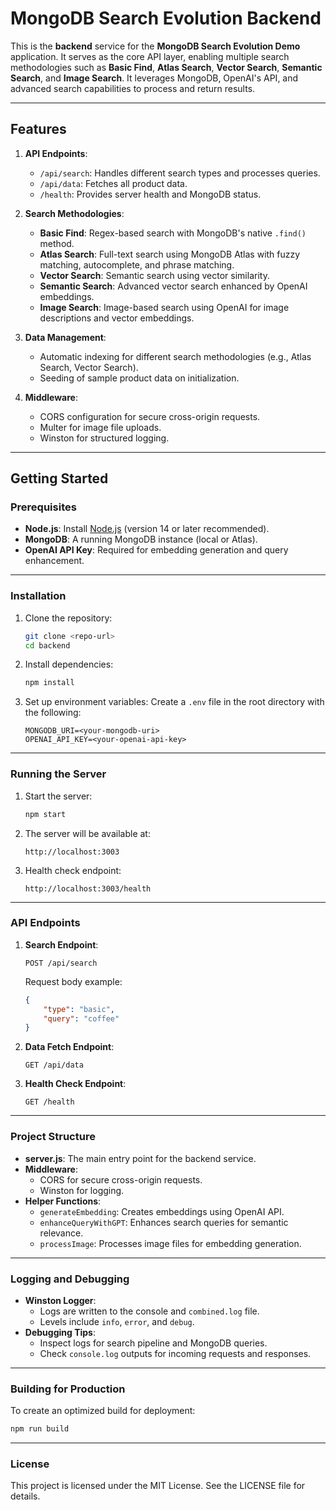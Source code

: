 
# MongoDB Search Evolution Backend

This is the **backend** service for the **MongoDB Search Evolution Demo** application. It serves as the core API layer, enabling multiple search methodologies such as **Basic Find**, **Atlas Search**, **Vector Search**, **Semantic Search**, and **Image Search**. It leverages MongoDB, OpenAI's API, and advanced search capabilities to process and return results.

---

## Features

1. **API Endpoints**:
   - `/api/search`: Handles different search types and processes queries.
   - `/api/data`: Fetches all product data.
   - `/health`: Provides server health and MongoDB status.

2. **Search Methodologies**:
   - **Basic Find**: Regex-based search with MongoDB's native `.find()` method.
   - **Atlas Search**: Full-text search using MongoDB Atlas with fuzzy matching, autocomplete, and phrase matching.
   - **Vector Search**: Semantic search using vector similarity.
   - **Semantic Search**: Advanced vector search enhanced by OpenAI embeddings.
   - **Image Search**: Image-based search using OpenAI for image descriptions and vector embeddings.

3. **Data Management**:
   - Automatic indexing for different search methodologies (e.g., Atlas Search, Vector Search).
   - Seeding of sample product data on initialization.

4. **Middleware**:
   - CORS configuration for secure cross-origin requests.
   - Multer for image file uploads.
   - Winston for structured logging.

---

## Getting Started

### Prerequisites

- **Node.js**: Install [Node.js](https://nodejs.org/) (version 14 or later recommended).
- **MongoDB**: A running MongoDB instance (local or Atlas).
- **OpenAI API Key**: Required for embedding generation and query enhancement.

---

### Installation

1. Clone the repository:
   ```bash
   git clone <repo-url>
   cd backend
   ```

2. Install dependencies:
   ```bash
   npm install
   ```

3. Set up environment variables:
   Create a `.env` file in the root directory with the following:
   ```
   MONGODB_URI=<your-mongodb-uri>
   OPENAI_API_KEY=<your-openai-api-key>
   ```

---

### Running the Server

1. Start the server:
   ```bash
   npm start
   ```

2. The server will be available at:
   ```
   http://localhost:3003
   ```

3. Health check endpoint:
   ```
   http://localhost:3003/health
   ```

---

### API Endpoints

1. **Search Endpoint**:
   ```
   POST /api/search
   ```
   Request body example:
   ```json
   {
       "type": "basic",
       "query": "coffee"
   }
   ```

2. **Data Fetch Endpoint**:
   ```
   GET /api/data
   ```

3. **Health Check Endpoint**:
   ```
   GET /health
   ```

---

### Project Structure

- **server.js**: The main entry point for the backend service.
- **Middleware**:
  - CORS for secure cross-origin requests.
  - Winston for logging.
- **Helper Functions**:
  - `generateEmbedding`: Creates embeddings using OpenAI API.
  - `enhanceQueryWithGPT`: Enhances search queries for semantic relevance.
  - `processImage`: Processes image files for embedding generation.

---

### Logging and Debugging

- **Winston Logger**:
  - Logs are written to the console and `combined.log` file.
  - Levels include `info`, `error`, and `debug`.
- **Debugging Tips**:
  - Inspect logs for search pipeline and MongoDB queries.
  - Check `console.log` outputs for incoming requests and responses.

---

### Building for Production

To create an optimized build for deployment:

```bash
npm run build
```

---

### License

This project is licensed under the MIT License. See the LICENSE file for details.
